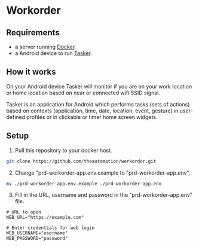 # Workorder

## Requirements

- a server running [Docker](https://www.docker.com/).
- a Android device to run [Tasker](https://tasker.joaoapps.com/).

## How it works

On your Android device Tasker will monitor if you are on your work location or home location based on near or connected wifi SSID signal.

Tasker is an application for Android which performs tasks (sets of actions) based on contexts (application, time, date, location, event, gesture) in user-defined profiles or in clickable or timer home screen widgets.

## Setup

1. Pull this repository to your docker host.

```bash
git clone https://github.com/theautomation/workorder.git
```

2. Change "prd-workorder-app.env.example to "prd-workorder-app.env".

```bash
mv ./prd-workorder-app.env.example ./prd-workorder-app.env

```

3. Fill in the URL, username and password in the "prd-workorder-app.env" file.

```
# URL to open
WEB_URL="https://example.com"

# Enter credentials for web login
WEB_USERNAME="username"
WEB_PASSWORD="password"
```
